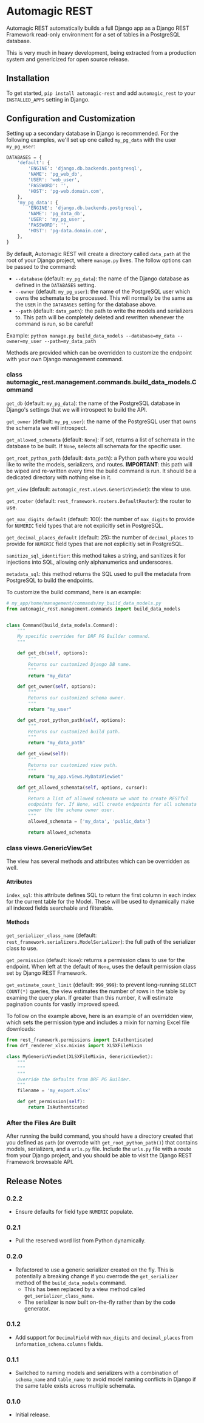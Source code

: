 # Automagic REST

Automagic REST automatically builds a full Django app as a Django REST Framework read-only environment for a set of tables in a PostgreSQL database.

This is very much in heavy development, being extracted from a production system and genericized for open source release.

## Installation

To get started, `pip install automagic-rest` and add `automagic_rest` to your `INSTALLED_APPS` setting in Django.

## Configuration and Customization

Setting up a secondary database in Django is recommended. For the following examples, we'll set up one called `my_pg_data` with the user `my_pg_user`:

```python
DATABASES = {
    'default': {
        'ENGINE': 'django.db.backends.postgresql',
        'NAME': 'pg_web_db',
        'USER': 'web_user',
        'PASSWORD': '',
        'HOST': 'pg-web.domain.com',
    },
    'my_pg_data': {
        'ENGINE': 'django.db.backends.postgresql',
        'NAME': 'pg_data_db',
        'USER': 'my_pg_user',
        'PASSWORD': '',
        'HOST': 'pg-data.domain.com',
    },
}
```

By default, Automagic REST will create a directory called `data_path` at the root of your Django project, where `manage.py` lives. The follow options can be passed to the command:

* `--database` (default: `my_pg_data`): the name of the Django database as defined in the `DATABASES` setting.
* `--owner` (default: `my_pg_user`): the name of the PostgreSQL user which owns the schemata to be processed. This will normally be the same as the `USER` in the `DATABASES` setting for the database above.
* `--path` (default: `data_path`): the path to write the models and serializers to. This path will be completely deleted and rewritten whenever the command is run, so be careful!

Example: `python manage.py build_data_models --database=my_data --owner=my_user --path=my_data_path`

Methods are provided which can be overridden to customize the endpoint with your own Django management command.

### class automagic_rest.management.commands.build_data_models.Command

`get_db` (default: `my_pg_data`): the name of the PostgreSQL database in Django's settings that we will introspect to build the API.

`get_owner` (default: `my_pg_user`): the name of the PostgreSQL user that owns the schemata we will introspect.

`get_allowed_schemata` (default: `None`): if set, returns a list of schemata in the database to be built. If `None`, selects all schemata for the specific user.

`get_root_python_path` (default: `data_path`): a Python path where you would like to write the models, serializers, and routes. **IMPORTANT**: this path will be wiped and re-written every time the build command is run. It should be a dedicated directory with nothing else in it.

`get_view` (default: `automagic_rest.views.GenericViewSet`): the view to use.

`get_router` (default: `rest_framework.routers.DefaultRouter`): the router to use.

`get_max_digits_default` (default: 100): the number of `max_digits` to provide for `NUMERIC` field types that are not explicitly set in PostgreSQL.

`get_decimal_places_default` (default: 25): the number of `decimal_places` to provide for `NUMERIC` field types that are not explicitly set in PostgreSQL.

`sanitize_sql_identifier`: this method takes a string, and sanitizes it for injections into SQL, allowing only alphanumerics and underscores.

`metadata_sql`: this method returns the SQL used to pull the metadata from PostgreSQL to build the endpoints.

To customize the build command, here is an example:

```python
# my_app/home/management/commands/my_build_data_models.py
from automagic_rest.management.commands import build_data_models


class Command(build_data_models.Command):
    """
    My specific overrides for DRF PG Builder command.
    """

    def get_db(self, options):
        """
        Returns our customized Django DB name.
        """
        return "my_data"

    def get_owner(self, options):
        """
        Returns our customized schema owner.
        """
        return "my_user"

    def get_root_python_path(self, options):
        """
        Returns our customized build path.
        """
        return "my_data_path"

    def get_view(self):
        """
        Returns our customized view path.
        """
        return "my_app.views.MyDataViewSet"

    def get_allowed_schemata(self, options, cursor):
        """
        Return a list of allowed schemata we want to create RESTful
        endpoints for. If None, will create endpoints for all schemata
        owner the the schema owner user.
        """
        allowed_schemata = ['my_data', 'public_data']

        return allowed_schemata
```

### class views.GenericViewSet

The view has several methods and attributes which can be overridden as well.

#### Attributes

`index_sql`: this attribute defines SQL to return the first column in each index for the current table for the Model. These will be used to dynamically make all indexed fields searchable and filterable.

#### Methods

`get_serializer_class_name` (default: `rest_framework.serializers.ModelSerializer`): the full path of the serializer class to use.

`get_permission` (default: `None`): returns a permission class to use for the endpoint. When left at the default of `None`, uses the default permission class set by Django REST Framework.

`get_estimate_count_limit` (default: `999_999`): to prevent long-running `SELECT COUNT(*)` queries, the view estimates the number of rows in the table by examing the query plan. If greater than this number, it will estimate pagination counts for vastly improved speed.

To follow on the example above, here is an example of an overridden view, which sets the permission type and includes a mixin for naming Excel file downloads:

```python
from rest_framework.permissions import IsAuthenticated
from drf_renderer_xlsx.mixins import XLSXFileMixin

class MyGenericViewSet(XLSXFileMixin, GenericViewSet):
    """
    """
    """
    Override the defaults from DRF PG Builder.
    """
    filename = 'my_export.xlsx'

    def get_permission(self):
        return IsAuthenticated
```

### After the Files Are Built

After running the build command, you should have a directory created that you defined as `path` (or overrode with `get_root_python_path()`) that contains models, serializers, and a `urls.py` file. Include the `urls.py` file with a route from your Django project, and you should be able to visit the Django REST Framework browsable API.

## Release Notes

### 0.2.2

* Ensure defaults for field type `NUMERIC` populate.

### 0.2.1

* Pull the reserved word list from Python dynamically.

### 0.2.0

* Refactored to use a generic serializer created on the fly. This is potentially a breaking change if you overrode the `get_serializer` method of the `build_data_models` command.
    * This has been replaced by a view method called `get_serializer_class_name`.
    * The serializer is now built on-the-fly rather than by the code generator.

### 0.1.2

* Add support for `DecimalField` with `max_digits` and `decimal_places` from `information_schema.columns` fields.

### 0.1.1

* Switched to naming models and serializers with a combination of `schema_name` and `table_name` to avoid model naming conflicts in Django if the same table exists across multiple schemata.

### 0.1.0

* Initial release.